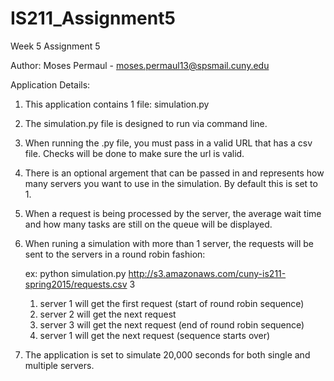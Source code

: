 # IS211_Assignment5
Week 5 Assignment 5

Author: Moses Permaul - moses.permaul13@spsmail.cuny.edu

Application Details:

1) This application contains 1 file: simulation.py

2) The simulation.py file is designed to run via command line.

3) When running the .py file, you must pass in a valid URL that has a csv file. Checks will be done to make sure the url is valid.

4) There is an optional argement that can be passed in and represents how many servers you want to use in the simulation. By default this is set to 1.

5) When a request is being processed by the server, the average wait time and how many tasks are still on the queue will be displayed.

6) When runing a simulation with more than 1 server, the requests will be sent to the servers in a round robin fashion:

	ex: python simulation.py http://s3.amazonaws.com/cuny-is211-spring2015/requests.csv 3
	
	1) server 1 will get the first request	(start of round robin sequence)
	2) server 2 will get the next request
	3) server 3 will get the next request	(end of round robin sequence)
	4) server 1 will get the next request	(sequence starts over)

7) The application is set to simulate 20,000 seconds for both single and multiple servers.

